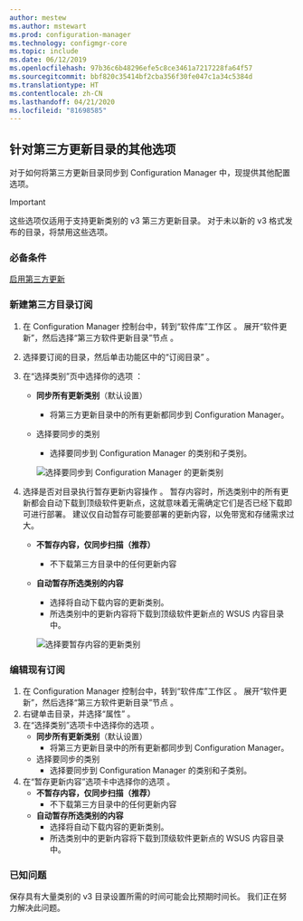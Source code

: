 ```yaml
---
author: mestew
ms.author: mstewart
ms.prod: configuration-manager
ms.technology: configmgr-core
ms.topic: include
ms.date: 06/12/2019
ms.openlocfilehash: 97b36c6b48296efe5c8ce3461a7217228fa64f57
ms.sourcegitcommit: bbf820c35414bf2cba356f30fe047c1a34c5384d
ms.translationtype: HT
ms.contentlocale: zh-CN
ms.lasthandoff: 04/21/2020
ms.locfileid: "81698585"
---
```

## <a name="additional-options-for-third-party-update-catalogs"></a>针对第三方更新目录的其他选项

对于如何将第三方更新目录同步到 Configuration Manager 中，现提供其他配置选项。 

> [!IMPORTANT]
> 这些选项仅适用于支持更新类别的 v3 第三方更新目录。 对于未以新的 v3 格式发布的目录，将禁用这些选项。

### <a name="prerequisites"></a>必备条件

[启用第三方更新](https://docs.microsoft.com/sccm/sum/deploy-use/third-party-software-updates)

### <a name="new-subscription-to-a-third-party-catalog"></a>新建第三方目录订阅

1. 在 Configuration Manager 控制台中，转到“软件库”工作区  。 展开“软件更新”，然后选择“第三方软件更新目录”节点   。
1. 选择要订阅的目录，然后单击功能区中的“订阅目录”  。
1. 在“选择类别”页中选择你的选项  ：

   - **同步所有更新类别**（默认设置）
       - 将第三方更新目录中的所有更新都同步到 Configuration Manager。
   -  选择要同步的类别 
       - 选择要同步到 Configuration Manager 的类别和子类别。

      ![选择要同步到 Configuration Manager 的更新类别](../../media/4469002-select-categories-for-sync.png)

1. 选择是否对目录执行暂存更新内容操作  。 暂存内容时，所选类别中的所有更新都会自动下载到顶级软件更新点，这就意味着无需确定它们是否已经下载即可进行部署。 建议仅自动暂存可能要部署的更新内容，以免带宽和存储需求过大。

   - **不暂存内容，仅同步扫描（推荐）**
     - 不下载第三方目录中的任何更新内容
   - **自动暂存所选类别的内容**
     - 选择将自动下载内容的更新类别。
     - 所选类别中的更新内容将下载到顶级软件更新点的 WSUS 内容目录中。

      ![选择要暂存内容的更新类别](../../media/4469002-stage-content.png)

### <a name="edit-an-existing-subscription"></a>编辑现有订阅

1. 在 Configuration Manager 控制台中，转到“软件库”工作区  。 展开“软件更新”，然后选择“第三方软件更新目录”节点   。
1. 右键单击目录，并选择“属性”  。
1. 在“选择类别”选项卡中选择你的选项  。
   - **同步所有更新类别**（默认设置）
       - 将第三方更新目录中的所有更新都同步到 Configuration Manager。
   -  选择要同步的类别 
       - 选择要同步到 Configuration Manager 的类别和子类别。
1. 在“暂存更新内容”选项卡中选择你的选项  。
   - **不暂存内容，仅同步扫描（推荐）**
     - 不下载第三方目录中的任何更新内容
   - **自动暂存所选类别的内容**
     - 选择将自动下载内容的更新类别。
     - 所选类别中的更新内容将下载到顶级软件更新点的 WSUS 内容目录中。 

### <a name="known-issues"></a>已知问题

保存具有大量类别的 v3 目录设置所需的时间可能会比预期时间长。 我们正在努力解决此问题。 
